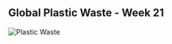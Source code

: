 
Global Plastic Waste - Week 21
------------------------------

![Plastic Waste](https://raw.githubusercontent.com/carstenstann/TidyTuesdaySubmissions/master/README_figs/Global%20Plastic%20Waste.png)
